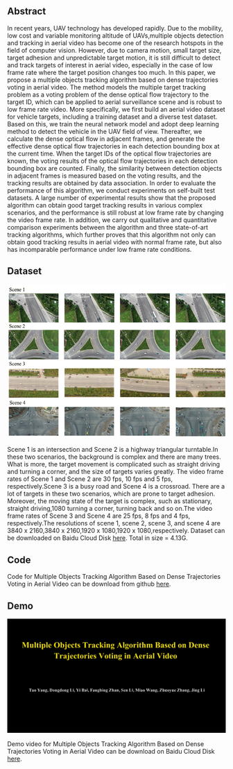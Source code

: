 ## Abstract

In recent years, UAV technology has developed rapidly. Due to the mobility, low cost and variable monitoring altitude of UAVs,multiple objects detection and tracking in aerial video has become one of the research hotspots in the field of computer vision. However, due to camera motion, small target size, target adhesion and unpredictable target motion, it is still difficult to detect and track targets of interest in aerial video, especially in the case of low frame rate where the target position changes too much. In this paper, we propose a multiple objects tracking algorithm based on dense trajectories voting in aerial video. The method models the multiple target tracking problem as a voting problem of the dense optical flow trajectory to the target ID, which can be applied to aerial surveillance scene and is robust to low frame rate video. More specifically, we first build an aerial video dataset for vehicle targets, including a training dataset and a diverse test dataset. Based on this, we train the neural network model and adopt deep learning method to detect the vehicle in the UAV field of view. Thereafter, we calculate the dense optical flow in adjacent frames, and generate the effective dense optical flow trajectories in each detection bounding box at the current time. When the target IDs of the optical flow trajectories are known, the voting results of the optical flow trajectories in each detection bounding box are counted. Finally, the similarity between detection objects in adjacent frames is measured based on the voting results, and the tracking results are obtained by data association. In order to evaluate the performance of this algorithm,  we conduct experiments on self-built test datasets. A large number of experimental results show that the proposed algorithm can obtain good target tracking results in various complex scenarios, and the performance is still robust at low frame rate by changing the video frame rate. In addition, we carry out qualitative and quantitative comparison experiments between the algorithm and three state-of-art tracking algorithms, which further proves that this algorithm not only can obtain good tracking results in aerial video with normal frame rate, but also has incomparable performance under low frame rate conditions.

## Dataset

![Image](Udataset.png)

Scene 1 is an intersection and Scene 2 is a highway triangular turntable.In these two scenarios, the background is complex and there are many trees. What is more, the target movement is complicated such as straight driving and turning a corner, and the size of targets varies greatly. The video frame rates of Scene 1 and Scene 2 are 30 fps, 10 fps and 5 fps, respectively.Scene 3 is a busy road and Scene 4 is a crossroad.  There are a lot of targets in these two scenarios, which are prone to target adhesion. Moreover, the moving state of the target is complex, such as stationary, straight driving,1080 turning a corner, turning back and so on.The video frame rates of Scene 3 and Scene 4 are 25 fps, 8 fps and 4 fps, respectively.The resolutions of scene 1, scene 2, scene 3, and scene 4 are 3840 x 2160,3840 x 2160,1920 x 1080,1920 x 1080,respectively. 
Dataset can be downloaded on Baidu Cloud Disk [here](https://pan.baidu.com/s/1wZUUkpHGpBks6QYFKUVSFg). Total in size = 4.13G. 

## Code
Code for Multiple Objects Tracking Algorithm Based on Dense Trajectories Voting in Aerial Video can be download from github [here](https://github.com/frank804/Multiple-Objects-Tracking-Algorithm-Based-on-Dense-Trajectories-Voting-in-Aerial-Video).

## Demo

![Image](Logo.png)

Demo video for Multiple Objects Tracking Algorithm Based on Dense Trajectories Voting in Aerial Video can be download on Baidu Cloud Disk [here](https://pan.baidu.com/s/1qa0rWtWLTzC46jfUGT-i5A).


